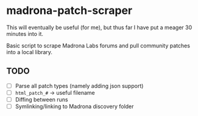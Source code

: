 # madrona-patch-scraper

This will eventually be useful (for me), but thus far I have put a meager 30 minutes into it.

Basic script to scrape Madrona Labs forums and pull community patches into a local library.

## TODO 
- [ ] Parse all patch types (namely adding json support)
- [ ] `html_patch_#` -> useful filename
- [ ] Diffing between runs
- [ ] Symlinking/linking to Madrona discovery folder 
